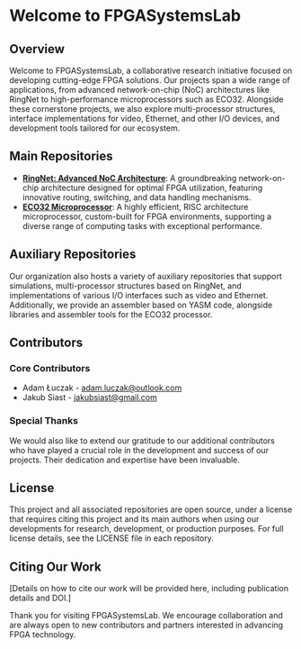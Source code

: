 # Welcome to FPGASystemsLab

## Overview

Welcome to FPGASystemsLab, a collaborative research initiative focused on developing cutting-edge FPGA solutions. Our projects span a wide range of applications, from advanced network-on-chip (NoC) architectures like RingNet to high-performance microprocessors such as ECO32. Alongside these cornerstone projects, we also explore multi-processor structures, interface implementations for video, Ethernet, and other I/O devices, and development tools tailored for our ecosystem.

## Main Repositories

- **[RingNet: Advanced NoC Architecture](https://github.com/FPGASystemsLab/src.rbus)**: A groundbreaking network-on-chip architecture designed for optimal FPGA utilization, featuring innovative routing, switching, and data handling mechanisms.
- **[ECO32 Microprocessor](https://github.com/FPGASystemsLab/src.eco32)**: A highly efficient, RISC architecture microprocessor, custom-built for FPGA environments, supporting a diverse range of computing tasks with exceptional performance.

## Auxiliary Repositories

Our organization also hosts a variety of auxiliary repositories that support simulations, multi-processor structures based on RingNet, and implementations of various I/O interfaces such as video and Ethernet. Additionally, we provide an assembler based on YASM code, alongside libraries and assembler tools for the ECO32 processor.

## Contributors

### Core Contributors

- Adam Łuczak - [adam.luczak@outlook.com](mailto:adam.luczak@outlook.com)
- Jakub Siast - [jakubsiast@gmail.com](mailto:jakubsiast@gmail.com)

### Special Thanks

We would also like to extend our gratitude to our additional contributors who have played a crucial role in the development and success of our projects. Their dedication and expertise have been invaluable.

## License

This project and all associated repositories are open source, under a license that requires citing this project and its main authors when using our developments for research, development, or production purposes. For full license details, see the LICENSE file in each repository.

## Citing Our Work

[Details on how to cite our work will be provided here, including publication details and DOI.]

Thank you for visiting FPGASystemsLab. We encourage collaboration and are always open to new contributors and partners interested in advancing FPGA technology.
